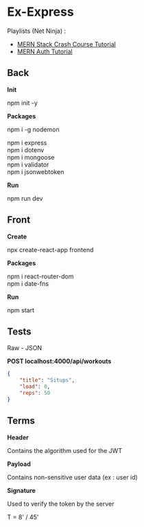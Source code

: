 # Ex-Express

Playlists (Net Ninja) :

- [MERN Stack Crash Course Tutorial](https://www.youtube.com/playlist?list=PL4cUxeGkcC9iJ_KkrkBZWZRHVwnzLIoUE)
- [MERN Auth Tutorial](https://www.youtube.com/playlist?list=PL4cUxeGkcC9g8OhpOZxNdhXggFz2lOuCT)

## Back

**Init**

npm init -y

**Packages**

npm i -g nodemon

npm i express<br>
npm i dotenv<br>
npm i mongoose<br>
npm i validator<br>
npm i jsonwebtoken

**Run**

npm run dev

## Front

**Create**

npx create-react-app frontend

**Packages**

npm i react-router-dom<br>
npm i date-fns

**Run**

npm start

## Tests

Raw - JSON

**POST localhost:4000/api/workouts**

```json
{
    "title": "Situps",
    "load": 0,
    "reps": 50
}
```

## Terms

**Header**

Contains the algorithm used for the JWT

**Payload**

Contains non-sensitive user data (ex : user id)

**Signature**

Used to verify the token by the server



T = 8' / 45'












